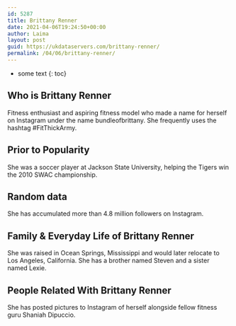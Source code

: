 ```yaml
---
id: 5287
title: Brittany Renner
date: 2021-04-06T19:24:50+00:00
author: Laima
layout: post
guid: https://ukdataservers.com/brittany-renner/
permalink: /04/06/brittany-renner/
---
```


* some text
{: toc}


## Who is Brittany Renner
                  
                  
                  
Fitness enthusiast and aspiring fitness model who made a name for herself on Instagram under the name bundleofbrittany. She frequently uses the hashtag #FitThickArmy.
                  
              
            
              
            
                
                
                
## Prior to Popularity
                  
                  
                  
She was a soccer player at Jackson State University, helping the Tigers win the 2010 SWAC championship.
                  
              
            
              
            
                
                
                
## Random data
                  
                  
                  
She has accumulated more than 4.8 million followers on Instagram.
                  
              
            
              
            
                
                
                
## Family & Everyday Life of Brittany Renner
                  
                  
                  
She was raised in Ocean Springs, Mississippi and would later relocate to Los Angeles, California. She has a brother named Steven and a sister named Lexie.
                  
              
            
              
            
                
                
                
## People Related With Brittany Renner
                  
                  
                  
She has posted pictures to Instagram of herself alongside fellow fitness guru Shaniah Dipuccio.
                  
              
            
              
            
                
              
            
              
              
            
            
              
            
          
          
          